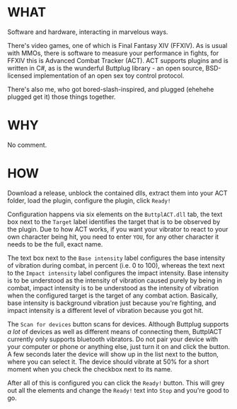 # WHAT

Software and hardware, interacting in marvelous ways.

There's video games, one of which is Final Fantasy XIV (FFXIV). As is usual with MMOs, there is software to measure your performance in fights, for FFXIV this is Advanced Combat Tracker (ACT). ACT supports plugins and is written in C#, as is the wunderful Buttplug library - an open source, BSD-licensed implementation of an open sex toy control protocol.

There's also me, who got bored-slash-inspired, and plugged (ehehehe plugged get it) those things together.

# WHY

No comment.

# HOW

Download a release, unblock the contained dlls, extract them into your ACT folder, load the plugin, configure the plugin, click `Ready!`

Configuration happens via six elements on the `ButtplACT.dll` tab, the text box next to the `Target` label identifies the target that is to be observed by the plugin. Due to how ACT works, if you want your vibrator to react to your own character being hit, you need to enter `YOU`, for any other character it needs to be the full, exact name.

The text box next to the `Base intensity` label configures the base intensity of vibration during combat, in percent (i.e. 0 to 100), whereas the text next to the `Impact intensity` label configures the impact intensity. Base intensity is to be understood as the intensity of vibration caused purely by being in combat, impact intensity is to be understood as the intensity of vibration when the configured target is the target of any combat action. Basically, base intensity is background vibration just because you're fighting, and impact intensity is a different level of vibration because you got hit.

The `Scan for devices` button scans for devices. Although Buttplug supports *a lot* of devices as well as different means of connecting them, ButtplACT currently only supports bluetooth vibrators. Do not pair your device with your computer or phone or anything else, just turn it on and click the button. A few seconds later the device will show up in the list next to the button, where you can select it. The device should vibrate at 50% for a short moment when you check the checkbox next to its name.

After all of this is configured you can click the `Ready!` button. This will grey out all the elements and change the `Ready!` text into `Stop` and you're good to go.
